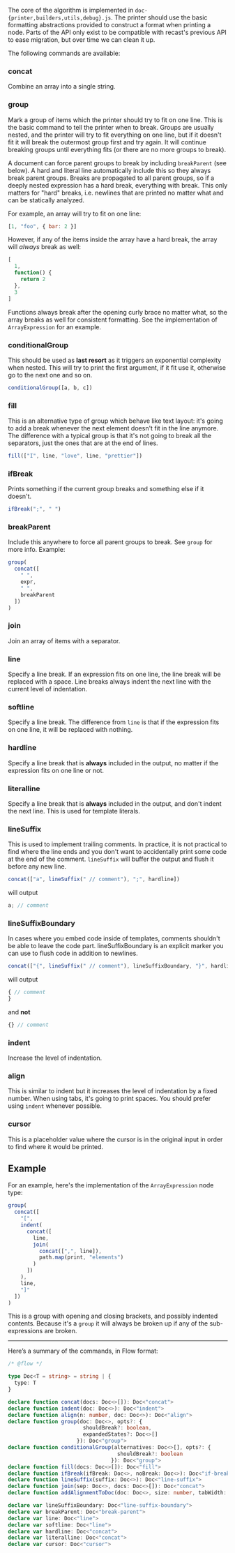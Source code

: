 The core of the algorithm is implemented in `doc-{printer,builders,utils,debug}.js`. The printer should use the basic formatting abstractions provided to construct a format when printing a node. Parts of the API only exist to be compatible with recast's previous API to ease migration, but over time we can clean it up.

The following commands are available:

### concat

Combine an array into a single string.

### group

Mark a group of items which the printer should try to fit on one line. This is the basic command to tell the printer when to break. Groups are usually nested, and the printer will try to fit everything on one line, but if it doesn't fit it will break the outermost group first and try again. It will continue breaking groups until everything fits (or there are no more groups to break).

A document can force parent groups to break by including `breakParent` (see below). A hard and literal line automatically include this so they always break parent groups. Breaks are propagated to all parent groups, so if a deeply nested expression has a hard break, everything with break. This only matters for "hard" breaks, i.e. newlines that are printed no matter what and can be statically analyzed.

For example, an array will try to fit on one line:

<!-- prettier-ignore -->
```js
[1, "foo", { bar: 2 }]
```

However, if any of the items inside the array have a hard break, the array will _always_ break as well:

<!-- prettier-ignore -->
```js
[
  1,
  function() {
    return 2
  },
  3
]
```

Functions always break after the opening curly brace no matter what, so the array breaks as well for consistent formatting. See the implementation of `ArrayExpression` for an example.

### conditionalGroup

This should be used as **last resort** as it triggers an exponential complexity when nested. This will try to print the first argument, if it fit use it, otherwise go to the next one and so on.

<!-- prettier-ignore -->
```js
conditionalGroup([a, b, c])
```

### fill

This is an alternative type of group which behave like text layout: it's going to add a break whenever the next element doesn't fit in the line anymore. The difference with a typical group is that it's not going to break all the separators, just the ones that are at the end of lines.

<!-- prettier-ignore -->
```js
fill(["I", line, "love", line, "prettier"])
```

### ifBreak

Prints something if the current group breaks and something else if it doesn't.

<!-- prettier-ignore -->
```js
ifBreak(";", " ")
```

### breakParent

Include this anywhere to force all parent groups to break. See `group` for more info. Example:

<!-- prettier-ignore -->
```js
group(
  concat([
    " ",
    expr,
    " ",
    breakParent
  ])
)
```

### join

Join an array of items with a separator.

### line

Specify a line break. If an expression fits on one line, the line break will be replaced with a space. Line breaks always indent the next line with the current level of indentation.

### softline

Specify a line break. The difference from `line` is that if the expression fits on one line, it will be replaced with nothing.

### hardline

Specify a line break that is **always** included in the output, no matter if the expression fits on one line or not.

### literalline

Specify a line break that is **always** included in the output, and don't indent the next line. This is used for template literals.

### lineSuffix

This is used to implement trailing comments. In practice, it is not practical to find where the line ends and you don't want to accidentally print some code at the end of the comment. `lineSuffix` will buffer the output and flush it before any new line.

<!-- prettier-ignore -->
```js
concat(["a", lineSuffix(" // comment"), ";", hardline])
```

will output

<!-- prettier-ignore -->
```js
a; // comment
```

### lineSuffixBoundary

In cases where you embed code inside of templates, comments shouldn't be able to leave the code part. lineSuffixBoundary is an explicit marker you can use to flush code in addition to newlines.

<!-- prettier-ignore -->
```js
concat(["{", lineSuffix(" // comment"), lineSuffixBoundary, "}", hardline])
```

will output

<!-- prettier-ignore -->
```js
{ // comment
}
```

and **not**

<!-- prettier-ignore -->
```js
{} // comment
```

### indent

Increase the level of indentation.

### align

This is similar to indent but it increases the level of indentation by a fixed number. When using tabs, it's going to print spaces. You should prefer using `indent` whenever possible.

### cursor

This is a placeholder value where the cursor is in the original input in order to find where it would be printed.

## Example

For an example, here's the implementation of the `ArrayExpression` node type:

<!-- prettier-ignore -->
```js
group(
  concat([
    "[",
    indent(
      concat([
        line,
        join(
          concat([",", line]),
          path.map(print, "elements")
        )
      ])
    ),
    line,
    "]"
  ])
)
```

This is a group with opening and closing brackets, and possibly indented contents. Because it's a `group` it will always be broken up if any of the sub-expressions are broken.

---

Here’s a summary of the commands, in Flow format:


```ts
/* @flow */

type Doc<T = string> = string | {
  type: T
}

declare function concat(docs: Doc<>[]): Doc<"concat">
declare function indent(doc: Doc<>): Doc<"indent">
declare function align(n: number, doc: Doc<>): Doc<"align">
declare function group(doc: Doc<>, opts?: {
                        shouldBreak?: boolean,
                        expandedStates?: Doc<>[]
                      }): Doc<"group">
declare function conditionalGroup(alternatives: Doc<>[], opts?: {
                                   shouldBreak?: boolean
                                 }): Doc<"group">
declare function fill(docs: Doc<>[]): Doc<"fill">
declare function ifBreak(ifBreak: Doc<>, noBreak: Doc<>): Doc<"if-break">
declare function lineSuffix(suffix: Doc<>): Doc<"line-suffix">
declare function join(sep: Doc<>, docs: Doc<>[]): Doc<"concat">
declare function addAlignmentToDoc(doc: Doc<>, size: number, tabWidth: number): Doc<"indent" | "align">

declare var lineSuffixBoundary: Doc<"line-suffix-boundary">
declare var breakParent: Doc<"break-parent">
declare var line: Doc<"line">
declare var softline: Doc<"line">
declare var hardline: Doc<"concat">
declare var literalline: Doc<"concat">
declare var cursor: Doc<"cursor">
```
